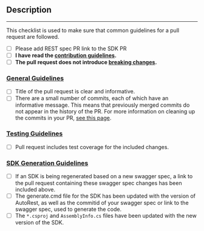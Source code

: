 <!-- DO NOT DELETE THIS TEMPLATE -->

## Description
<!--
Please add an informative description that covers that changes made by the pull request.

If you are regenerating your SDK based off of a new swagger spec, please add the link to the corresponding swagger spec pull request that has been merged in the azure-rest-api-specs repository
-->

---

This checklist is used to make sure that common guidelines for a pull request are followed.
- [ ] Please add REST spec PR link to the SDK PR
- [ ] **I have read the [contribution guidelines](https://github.com/Azure/azure-sdk-for-net/blob/AutoRest/.github/CONTRIBUTING.md).**
- [ ] **The pull request does not introduce [breaking changes](https://github.com/Azure/azure-sdk-for-net/blob/AutoRest/Documentation/breaking-changes.md).**

### [General Guidelines](https://github.com/Azure/azure-sdk-for-net/blob/AutoRest/.github/CONTRIBUTING.md#general-guidelines)
- [ ] Title of the pull request is clear and informative.
- [ ] There are a small number of commits, each of which have an informative message. This means that previously merged commits do not appear in the history of the PR. For more information on cleaning up the commits in your PR, [see this page](https://github.com/Azure/azure-powershell/blob/dev/documentation/cleaning-up-commits.md).

### [Testing Guidelines](https://github.com/Azure/azure-sdk-for-net/blob/AutoRest/.github/CONTRIBUTING.md#testing-guidelines)
- [ ] Pull request includes test coverage for the included changes.

### [SDK Generation Guidelines](https://github.com/Azure/azure-sdk-for-net/blob/AutoRest/.github/CONTRIBUTING.md#sdk-generation-guidelines)
- [ ] If an SDK is being regenerated based on a new swagger spec, a link to the pull request containing these swagger spec changes has been included above.
- [ ] The generate.cmd file for the SDK has been updated with the version of AutoRest, as well as the commitid of your swagger spec or link to the swagger spec, used to generate the code.
- [ ] The `*.csproj` and `AssemblyInfo.cs` files have been updated with the new version of the SDK.
